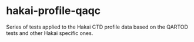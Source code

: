 # hakai-profile-qaqc
Series of tests applied to the Hakai CTD profile data based on the QARTOD tests and other Hakai specific ones.  
